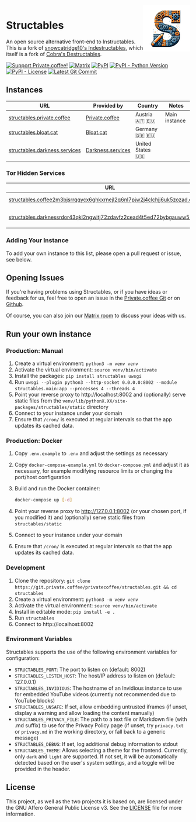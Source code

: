 <img align="right" src="src/structables/static/img/logo.png">

# Structables

An open source alternative front-end to Instructables. This is a fork of <a href="https://codeberg.org/indestructables/indestructables">snowcatridge10's Indestructables</a>, which itself is a fork of <a href="https://git.vern.cc/cobra/Destructables">Cobra's Destructables</a>.

[![Support Private.coffee!](https://shields.private.coffee/badge/private.coffee-support%20us!-pink?logo=coffeescript)](https://private.coffee)
[![Matrix](https://shields.private.coffee/badge/Matrix-join%20us!-blue?logo=matrix)](https://matrix.pcof.fi/#/#structables:private.coffee)
[![PyPI](https://shields.private.coffee/pypi/v/structables)](https://pypi.org/project/structables/)
[![PyPI - Python Version](https://shields.private.coffee/pypi/pyversions/structables)](https://pypi.org/project/structables/)
[![PyPI - License](https://shields.private.coffee/pypi/l/structables)](https://pypi.org/project/structables/)
[![Latest Git Commit](https://shields.private.coffee/gitea/last-commit/privatecoffee/structables?gitea_url=https://git.private.coffee)](https://git.private.coffee/privatecoffee/structables)

## Instances

<!-- START_INSTANCE_LIST type:eq=clearnet -->
| URL                                                                    | Provided by                                    | Country          | Notes         |
| ---------------------------------------------------------------------- | ---------------------------------------------- | ---------------- | ------------- |
| [structables.private.coffee](https://structables.private.coffee) | [Private.coffee](https://private.coffee) | Austria 🇦🇹 🇪🇺 | Main instance |
| [structables.bloat.cat](https://structables.bloat.cat) | [Bloat.cat](https://bloat.cat) | Germany 🇩🇪 🇪🇺 |  |
| [structables.darkness.services](https://structables.darkness.services) | [Darkness.services](https://darkness.services) | United States 🇺🇸 |  |
<!-- END_INSTANCE_LIST -->

### Tor Hidden Services

<!-- START_INSTANCE_LIST type:eq=onion -->
| URL                                                                                                                                                             | Provided by                                    | Country          | Notes         |
| --------------------------------------------------------------------------------------------------------------------------------------------------------------- | ---------------------------------------------- | ---------------- | ------------- |
| [structables.coffee2m3bjsrrqqycx6ghkxrnejl2q6nl7pjw2j4clchjj6uk5zozad.onion](http://structables.coffee2m3bjsrrqqycx6ghkxrnejl2q6nl7pjw2j4clchjj6uk5zozad.onion) | [Private.coffee](https://private.coffee) | Austria 🇦🇹 🇪🇺 | Main instance |
| [structables.darknessrdor43qkl2ngwitj72zdavfz2cead4t5ed72bybgauww5lyd.onion](http://structables.darknessrdor43qkl2ngwitj72zdavfz2cead4t5ed72bybgauww5lyd.onion) | [Darkness.services](https://darkness.services) | United States 🇺🇸 |  |
<!-- END_INSTANCE_LIST -->

### Adding Your Instance

To add your own instance to this list, please open a pull request or issue, see below.

## Opening Issues

If you're having problems using Structables, or if you have ideas or feedback for us, feel free to open an issue in the [Private.coffee Git](https://git.private.coffee/PrivateCoffee/structables/issues) or on [Github](https://github.com/PrivateCoffee/structables/issues).

Of course, you can also join our [Matrix room](https://matrix.pcof.fi/#/#structables:private.coffee) to discuss your ideas with us.

## Run your own instance

### Production: Manual

1. Create a virtual environment: `python3 -m venv venv`
2. Activate the virtual environment: `source venv/bin/activate`
3. Install the packages: `pip install structables uwsgi`
4. Run `uwsgi --plugin python3 --http-socket 0.0.0.0:8002 --module structables.main:app --processes 4 --threads 4`
5. Point your reverse proxy to http://localhost:8002 and (optionally) serve static files from the `venv/lib/pythonX.XX/site-packages/structables/static` directory
6. Connect to your instance under your domain
7. Ensure that `/cron/` is executed at regular intervals so that the app updates its cached data.

### Production: Docker

1. Copy `.env.example` to `.env` and adjust the settings as necessary
2. Copy `docker-compose-example.yml` to `docker-compose.yml` and adjust it as necessary, for example modifying resource limits or changing the port/host configuration
3. Build and run the Docker container:

   ```sh
   docker-compose up [-d]
   ```

4. Point your reverse proxy to http://127.0.0.1:8002 (or your chosen port, if you modified it) and (optionally) serve static files from `structables/static`
5. Connect to your instance under your domain
6. Ensure that `/cron/` is executed at regular intervals so that the app updates its cached data.

### Development

1. Clone the repository: `git clone https://git.private.coffee/privatecoffee/structables.git && cd structables`
2. Create a virtual environment: `python3 -m venv venv`
3. Activate the virtual environment: `source venv/bin/activate`
4. Install in editable mode: `pip install -e .`
5. Run `structables`
6. Connect to http://localhost:8002

### Environment Variables

Structables supports the use of the following environment variables for configuration:

- `STRUCTABLES_PORT`: The port to listen on (default: 8002)
- `STRUCTABLES_LISTEN_HOST`: The host/IP address to listen on (default: 127.0.0.1)
- `STRUCTABLES_INVIDIOUS`: The hostname of an Invidious instance to use for embedded YouTube videos (currently not recommended due to YouTube blocks)
- `STRUCTABLES_UNSAFE`: If set, allow embedding untrusted iframes (if unset, display a warning and allow loading the content manually)
- `STRUCTABLES_PRIVACY_FILE`: The path to a text file or Markdown file (with .md suffix) to use for the Privacy Policy page (if unset, try `privacy.txt` or `privacy.md` in the working directory, or fall back to a generic message)
- `STRUCTABLES_DEBUG`: If set, log additional debug information to stdout
- `STRUCTABLES_THEME`: Allows selecting a theme for the frontend. Currently, only `dark` and `light` are supported. If not set, it will be automatically detected based on the user's system settings, and a toggle will be provided in the header.

## License

This project, as well as the two projects it is based on, are licensed under the GNU Affero General Public License v3. See the [LICENSE](LICENSE) file for more information.
